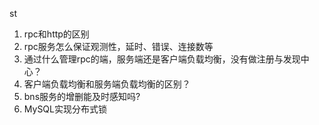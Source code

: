 st
1. rpc和http的区别
2. rpc服务怎么保证观测性，延时、错误、连接数等
3. 通过什么管理rpc的端，服务端还是客户端负载均衡，没有做注册与发现中心？
4. 客户端负载均衡和服务端负载均衡的区别？
5. bns服务的增删能及时感知吗?
6. MySQL实现分布式锁
